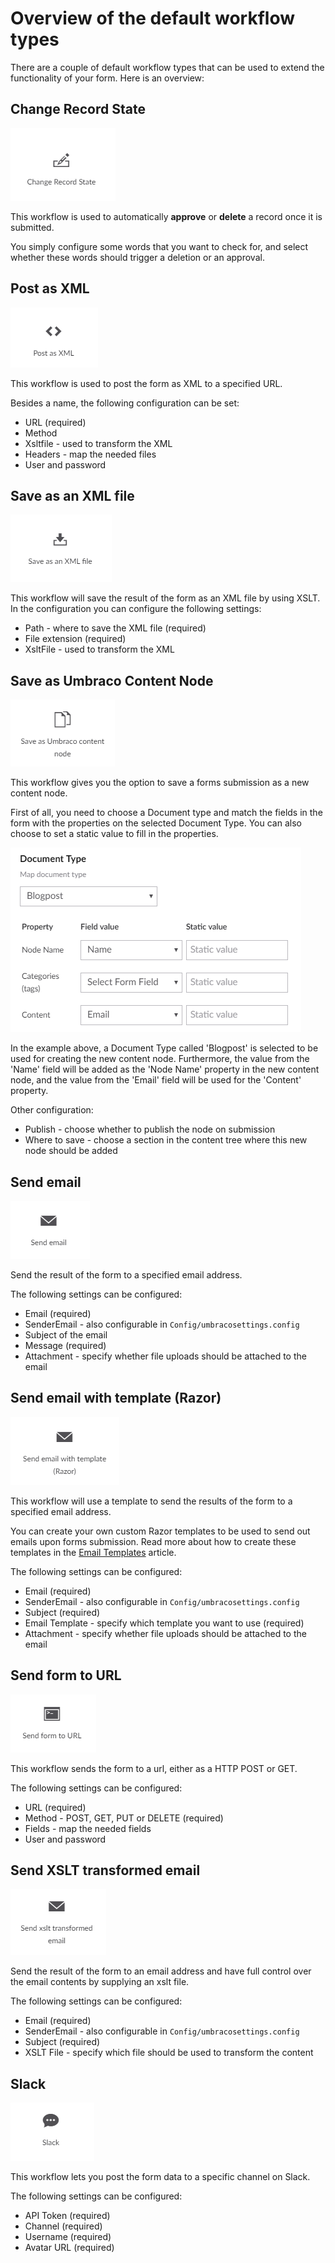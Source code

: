 # Overview of the default workflow types

There are a couple of default workflow types that can be used to extend the functionality of your form. Here is an overview:

## Change Record State

![Change Record state](images/change-record-state.png)

This workflow is used to automatically **approve** or **delete** a record once it is submitted.

You simply configure some words that you want to check for, and select whether these words should trigger a deletion or an approval.

## Post as XML

![Post as XML](images/post-as-xml.png)

This workflow is used to post the form as XML to a specified URL.

Besides a name, the following configuration can be set:

* URL (required)
* Method
* Xsltfile - used to transform the XML
* Headers - map the needed files
* User and password

## Save as an XML file

![Save as XML](images/save-as-an-xml-file.png)

This workflow will save the result of the form as an XML file by using XSLT.
In the configuration you can configure the following settings:

* Path - where to save the XML file (required)
* File extension (required)
* XsltFile - used to transform the XML 

## Save as Umbraco Content Node

![Save as content node](images/save-as-content-node.png)

This workflow gives you the option to save a forms submission as a new content node.

First of all, you need to choose a Document type and match the fields in the form with the properties on the selected Document Type. You can also choose to set a static value to fill in the properties.

![Save as content node](images/create-new-node.png)

In the example above, a Document Type called 'Blogpost' is selected to be used for creating the new content node. Furthermore, the value from the 'Name' field will be added as the 'Node Name' property in the new content node, and the value from the 'Email' field will be used for the 'Content' property.

Other configuration:

* Publish - choose whether to publish the node on submission
* Where to save - choose a section in the content tree where this new node should be added

## Send email

![Send email](images/send-email.png)

Send the result of the form to a specified email address.

The following settings can be configured:

* Email (required)
* SenderEmail - also configurable in `Config/umbracosettings.config`
* Subject of the email
* Message (required)
* Attachment - specify whether file uploads should be attached to the email

## Send email with template (Razor)

![Send email with template](images/send-email-razor.png)

This workflow will use a template to send the results of the form to a specified email address. 

You can create your own custom Razor templates to be used to send out emails upon forms submission. Read more about how to create these templates in the [Email Templates](../../Developer/Email-Templates) article.

The following settings can be configured:

* Email (required)
* SenderEmail - also configurable in `Config/umbracosettings.config`
* Subject (required)
* Email Template - specify which template you want to use (required)
* Attachment - specify whether file uploads should be attached to the email

## Send form to URL

![Send to URL](images/send-to-URL.png)

This workflow sends the form to a url, either as a HTTP POST or GET.

The following settings can be configured:

* URL (required)
* Method - POST, GET, PUT or DELETE (required)
* Fields - map the needed fields
* User and password

## Send XSLT transformed email

![Send XSLT Email](images/xslt-email.png)

Send the result of the form to an email address and have full control over the email contents by supplying an xslt file.

The following settings can be configured:

* Email (required)
* SenderEmail - also configurable in `Config/umbracosettings.config`
* Subject (required)
* XSLT File - specify which file should be used to transform the content

## Slack

![Send to Slack](images/email-slack.png)

This workflow lets you post the form data to a specific channel on Slack.

The following settings can be configured:

* API Token (required)
* Channel (required)
* Username (required)
* Avatar URL (required)
